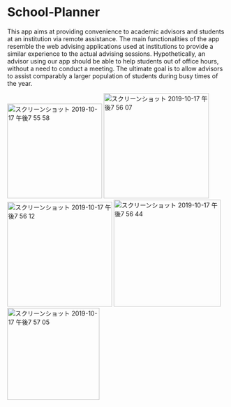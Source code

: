 # School-Planner
This app aims at providing convenience to academic advisors and students at an institution via remote assistance. The main functionalities of the app resemble the web advising applications used at institutions to provide a similar experience to the actual advising sessions. Hypothetically, an advisor using our app should be able to help students out of office hours, without a need to conduct a meeting. The ultimate goal is to allow advisors to assist comparably a larger population of students during busy times of the year.

<img width="217" alt="スクリーンショット 2019-10-17 午後7 55 58" src="https://user-images.githubusercontent.com/50088458/67062623-b2a24980-f118-11e9-9a39-c2c8ca6f047e.png">
<img width="241" alt="スクリーンショット 2019-10-17 午後7 56 07" src="https://user-images.githubusercontent.com/50088458/67062625-b635d080-f118-11e9-99a5-5e2884afdbcb.png">
<img width="240" alt="スクリーンショット 2019-10-17 午後7 56 12" src="https://user-images.githubusercontent.com/50088458/67062628-b930c100-f118-11e9-811a-6c32322d8b78.png">
<img width="245" alt="スクリーンショット 2019-10-17 午後7 56 44" src="https://user-images.githubusercontent.com/50088458/67062631-bdf57500-f118-11e9-9d76-78f0a3f61269.png">
<img width="211" alt="スクリーンショット 2019-10-17 午後7 57 05" src="https://user-images.githubusercontent.com/50088458/67062640-c2219280-f118-11e9-8128-b434e3a08b69.png">
